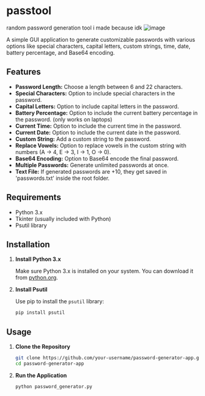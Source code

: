 # passtool
random password generation tool i made because idk
![image](https://github.com/madhead341/passtool/assets/106779656/7e8d39d6-02ac-45cb-88d3-652dc63f85f2)


A simple GUI application to generate customizable passwords with various options like special characters, capital letters, custom strings, time, date, battery percentage, and Base64 encoding.

## Features

- **Password Length:** Choose a length between 6 and 22 characters.
- **Special Characters:** Option to include special characters in the password.
- **Capital Letters:** Option to include capital letters in the password.
- **Battery Percentage:** Option to include the current battery percentage in the password. (only works on laptops)
- **Current Time:** Option to include the current time in the password.
- **Current Date:** Option to include the current date in the password.
- **Custom String:** Add a custom string to the password.
- **Replace Vowels:** Option to replace vowels in the custom string with numbers (A -> 4, E -> 3, I -> 1, O -> 0).
- **Base64 Encoding:** Option to Base64 encode the final password.
- **Multiple Passwords:** Generate unlimited passwords at once.
- **Text File:** If generated passwords are +10, they get saved in 'passwords.txt' inside the root folder.

## Requirements

- Python 3.x
- Tkinter (usually included with Python)
- Psutil library

## Installation

1. **Install Python 3.x**

   Make sure Python 3.x is installed on your system. You can download it from [python.org](https://www.python.org/downloads/).

2. **Install Psutil**

   Use pip to install the `psutil` library:
   ```sh
   pip install psutil
   ```

## Usage

1. **Clone the Repository**
   ```sh
   git clone https://github.com/your-username/password-generator-app.git
   cd password-generator-app
   ```

2. **Run the Application**
   ```sh
   python password_generator.py
   ```
